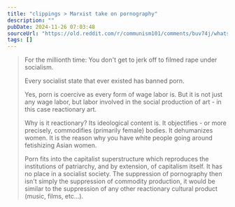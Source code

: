 ```yaml
---
title: "clippings > Marxist take on pornography"
description: ""
pubDate: 2024-11-26 07:03:48
sourceUrl: "https://old.reddit.com/r/communism101/comments/buv74j/whats_the_marxist_take_on_pornography_and/epq5weh/"
tags: []
---
```


> For the millionth time: You don't get to jerk off to filmed rape under socialism.
> 
> Every socialist state that ever existed has banned porn.
> 
> Yes, porn is coercive as every form of wage labor is. But it is not just any wage labor, but labor involved in the social production of art - in this case reactionary art.
> 
> Why is it reactionary? Its ideological content is. It objectifies - or more precisely, commodifies (primarily female) bodies. It dehumanizes women. It is the reason why you have white people going around fetishizing Asian women.
> 
> Porn fits into the capitalist superstructure which reproduces the institutions of patriarchy, and by extension, of capitalism itself. It has no place in a socialist society. The suppression of pornography then isn't simply the suppression of commodity production, it would be similar to the suppression of any other reactionary cultural product (music, films, etc...). 